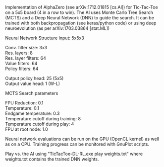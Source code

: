 Implementation of AlphaZero (see arXiv:1712.01815 [cs.AI]) for Tic-Tac-Toe on a 5x5 board (4 in a row to win). 
The AI uses Monte Carlo Tree Search (MCTS) and a Deep Neural Network (DNN) to guide the search.
It can be trained with both backpropagation (see keras/python code) or using deep neuroevolution (as per arXiv:1703.03864 [stat.ML])


Neural Network Structure
Input: 5x5x3

Conv. filter size: 3x3  
Res. layers: 8  
Res. layer filters: 64  
Value filters: 64  
Policy filters: 64  

Output policy head: 25 (5x5)  
Output value head: 1 (W-L)  


MCTS Search parameters 

FPU Reduction: 0.1  
Temperature: 0.1  
Endgame temperature: 0.3  
Temperature cutoff during training: 8  
Temperature cutoff during play: 4  
FPU at root node: 1.0  


Neural network evaluations can be run on the GPU (OpenCL kernel) as well as on a CPU.
Training progress can be monitored with GnuPlot scripts.

Play vs. the AI using "TicTacToe-DL-RL.exe play weights.txt" where weights.txt contains the trained DNN weights.
